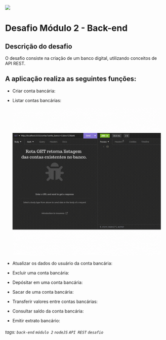 ![](https://i.imgur.com/xG74tOh.png)

# Desafio Módulo 2 - Back-end

## Descrição do desafio

O desafio consiste na criação de um banco digital, utilizando conceitos de API REST.

## A aplicação realiza as seguintes funções:

-   Criar conta bancária:


-   Listar contas bancárias:

    <img src="/assets/rotaGET.gif">

-   Atualizar os dados do usuário da conta bancária:


-   Excluir uma conta bancária:


-   Depósitar em uma conta bancária:


-   Sacar de uma conta bancária:


-   Transferir valores entre contas bancárias:


-   Consultar saldo da conta bancária:


-   Emitir extrato bancário:



###### tags: `back-end` `módulo 2` `nodeJS` `API REST` `desafio`
